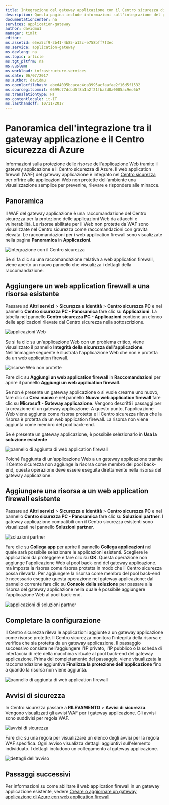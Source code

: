 ```yaml
---
title: Integrazione del gateway applicazione con il Centro sicurezza di Azure | Microsoft Docs
description: Questa pagina include informazioni sull'integrazione del gateway applicazione nel Centro sicurezza di Azure.
documentationcenter: na
services: application-gateway
author: davidmu1
manager: timlt
editor: 
ms.assetid: e5ea5cf9-3b41-4b85-a12c-e758bff7f3ec
ms.service: application-gateway
ms.devlang: na
ms.topic: article
ms.tgt_pltfrm: na
ms.custom: 
ms.workload: infrastructure-services
ms.date: 06/07/2017
ms.author: davidmu
ms.openlocfilehash: abed4095bcacac4ca3995acfaafae2f16d5f1532
ms.sourcegitcommit: 6699c77dcbd5f8a1a2f21fba3d0a0005ac9ed6b7
ms.translationtype: HT
ms.contentlocale: it-IT
ms.lasthandoff: 10/11/2017
---
```

# <a name="overview-of-integration-between-application-gateway-and-azure-security-center"></a>Panoramica dell'integrazione tra il gateway applicazione e il Centro sicurezza di Azure

Informazioni sulla protezione delle risorse dell'applicazione Web tramite il gateway applicazione e il Centro sicurezza di Azure. Il web application firewall (WAF) del gateway applicazione è integrato nel [Centro sicurezza](../security-center/security-center-intro.md) per offrire alle applicazioni Web non protette dell'ambiente una visualizzazione semplice per prevenire, rilevare e rispondere alle minacce.

## <a name="overview"></a>Panoramica

Il WAF del gateway applicazione è una raccomandazione del Centro sicurezza per la protezione delle applicazioni Web da attacchi e vulnerabilità. Le risorse abilitate per il Web non protette da WAF sono visualizzate nel Centro sicurezza come raccomandazioni con gravità elevata. Le raccomandazioni per i web application firewall sono visualizzate nella pagina **Panoramica** in **Applicazioni**.

![integrazione con il Centro sicurezza][1]

Se si fa clic su una raccomandazione relativa a web application firewall, viene aperto un nuovo pannello che visualizza i dettagli della raccomandazione.

## <a name="add-a-web-application-firewall-to-an-existing-resource"></a>Aggiungere un web application firewall a una risorsa esistente

Passare ad **Altri servizi** > **Sicurezza e identità** > **Centro sicurezza PC** e nel pannello **Centro sicurezza PC - Panoramica** fare clic su **Applicazioni**. La tabella nel pannello **Centro sicurezza PC - Applicazioni** contiene un elenco delle applicazioni rilevate dal Centro sicurezza nella sottoscrizione.

![applicazioni Web][3]

Se si fa clic su un'applicazione Web con un problema critico, viene visualizzato il pannello **Integrità della sicurezza dell'applicazione**. Nell'immagine seguente è illustrata l'applicazione Web che non è protetta da un web application firewall. 

![risorse Web non protette][2]

Fare clic su **Aggiungi un web application firewall** in **Raccomandazioni** per aprire il pannello **Aggiungi un web application firewall**.

Se non è presente un gateway applicazione o si vuole crearne uno nuovo, fare clic su **Crea nuovo** e nel pannello **Nuovo web application firewall** fare clic su **Microsoft - Gateway applicazione**. Vengono descritti i passaggi per la creazione di un gateway applicazione. A questo punto, l'applicazione Web viene aggiunta come risorsa protetta e il Centro sicurezza rileva che la risorsa è protetta da un web application firewall. La risorsa non viene aggiunta come membro del pool back-end.

Se è presente un gateway applicazione, è possibile selezionarlo in **Usa la soluzione esistente**

![pannello di aggiunta di web application firewall][4]

Poiché l'aggiunta di un'applicazione Web a un gateway applicazione tramite il Centro sicurezza non aggiunge la risorsa come membro del pool back-end, questa operazione deve essere eseguita direttamente nella risorsa del gateway applicazione.

## <a name="add-a-resource-to-an-existing-web-application-firewall"></a>Aggiungere una risorsa a un web application firewall esistente

Passare ad **Altri servizi** > **Sicurezza e identità** > **Centro sicurezza PC** e nel pannello **Centro sicurezza PC - Panoramica** fare clic su **Soluzioni partner**. I gateway applicazione compatibili con il Centro sicurezza esistenti sono visualizzati nel pannello **Soluzioni partner**.

![soluzioni partner][7]

Fare clic su **Collega app** per aprire il pannello **Collega applicazioni** nel quale sarà possibile selezionare le applicazioni esistenti. Scegliere le applicazioni da proteggere e fare clic su **OK**. Questa operazione non aggiunge l'applicazione Web al pool back-end del gateway applicazione. ma imposta la risorsa come risorsa protetta in modo che il Centro sicurezza possa rilevarla. Per aggiungere la risorsa come membro del pool back-end è necessario eseguire questa operazione nel gateway applicazione: dal pannello corrente fare clic su **Console della soluzione** per passare alla risorsa del gateway applicazione nella quale è possibile aggiungere l'applicazione Web al pool back-end.

![applicazioni di soluzioni partner][6]

## <a name="finalize-configuration"></a>Completare la configurazione

Il Centro sicurezza rileva le applicazioni aggiunte a un gateway applicazione come risorse protette.  Il Centro sicurezza monitora l'integrità della risorsa e verifica che sia protetta da un gateway applicazione. Il passaggio successivo consiste nell'aggiungere l'IP privato, l'IP pubblico o la scheda di interfaccia di rete della macchina virtuale al pool back-end del gateway applicazione. Prima del completamento del passaggio, viene visualizzata la raccomandazione aggiuntiva **Finalizza la protezione dell'applicazione** fino a quando la risorsa non viene aggiunta.

![pannello di aggiunta di web application firewall][5]

## <a name="security-alerts"></a>Avvisi di sicurezza

In Centro sicurezza passare a **RILEVAMENTO** > **Avvisi di sicurezza**.  Vengono visualizzati gli avvisi WAF per i gateway applicazione. Gli avvisi sono suddivisi per regola WAF.

![avvisi di sicurezza][8]

Fare clic su una regola per visualizzare un elenco degli avvisi per la regola WAF specifica. Ogni avviso visualizza dettagli aggiuntivi sull'elemento individuato. I dettagli includono un collegamento al gateway applicazione.
 
![dettagli dell'avviso][9]

## <a name="next-steps"></a>Passaggi successivi

Per informazioni su come abilitare il web application firewall in un gateway applicazione esistente, vedere [Creare o aggiornare un gateway applicazione di Azure con web application firewall](application-gateway-web-application-firewall-portal.md#add-web-application-firewall-to-an-existing-application-gateway)

[1]: ./media/application-gateway-integration-security-center/figure1.png
[2]: ./media/application-gateway-integration-security-center/figure2.png
[3]: ./media/application-gateway-integration-security-center/figure3.png
[4]: ./media/application-gateway-integration-security-center/figure4.png
[5]: ./media/application-gateway-integration-security-center/figure5.png
[6]: ./media/application-gateway-integration-security-center/figure6.png
[7]: ./media/application-gateway-integration-security-center/figure7.png
[8]: ./media/application-gateway-integration-security-center/securitycenter.png
[9]: ./media/application-gateway-integration-security-center/figure9.png